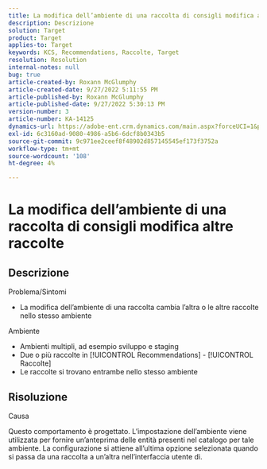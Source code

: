 ```yaml
---
title: La modifica dell’ambiente di una raccolta di consigli modifica altre raccolte
description: Descrizione
solution: Target
product: Target
applies-to: Target
keywords: KCS, Recommendations, Raccolte, Target
resolution: Resolution
internal-notes: null
bug: true
article-created-by: Roxann McGlumphy
article-created-date: 9/27/2022 5:11:55 PM
article-published-by: Roxann McGlumphy
article-published-date: 9/27/2022 5:30:13 PM
version-number: 3
article-number: KA-14125
dynamics-url: https://adobe-ent.crm.dynamics.com/main.aspx?forceUCI=1&pagetype=entityrecord&etn=knowledgearticle&id=0196a277-873e-ed11-9db1-00224808613b
exl-id: 6c3160ad-9080-4986-a5b6-6dcf8b0343b5
source-git-commit: 9c971ee2ceef8f48902d857145545ef173f3752a
workflow-type: tm+mt
source-wordcount: '108'
ht-degree: 4%

---
```


# La modifica dell’ambiente di una raccolta di consigli modifica altre raccolte

## Descrizione

Problema/Sintomi<br>
- La modifica dell’ambiente di una raccolta cambia l’altra o le altre raccolte nello stesso ambiente



Ambiente
- Ambienti multipli, ad esempio sviluppo e staging
- Due o più raccolte in [!UICONTROL Recommendations] - [!UICONTROL Raccolte]
- Le raccolte si trovano entrambe nello stesso ambiente



## Risoluzione


Causa

Questo comportamento è progettato. L’impostazione dell’ambiente viene utilizzata per fornire un’anteprima delle entità presenti nel catalogo per tale ambiente. La configurazione si attiene all’ultima opzione selezionata quando si passa da una raccolta a un’altra nell’interfaccia utente di.
